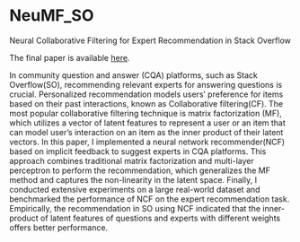 # NeuMF_SO
Neural Collaborative Filtering for Expert Recommendation in Stack Overflow

The final paper is available [here](https://github.com/Minam7/NeuMF_SO/blob/master/Project_Report.pdf).

In community question and answer (CQA) platforms, such as Stack Overflow(SO), recommending relevant experts for answering questions is crucial. Personalized recommendation models users’ preference for items based on their past interactions, known as Collaborative filtering(CF). The most popular collaborative filtering technique is matrix factorization (MF), which utilizes a vector of latent features to represent a user or an item that can model user’s interaction on an item as the inner product of their latent vectors. In this paper, I implemented a neural network recommender(NCF) based on implicit feedback to suggest experts in CQA platforms. This approach combines traditional matrix factorization and multi-layer perceptron to perform the recommendation, which generalizes the MF method and captures the non-linearity in the latent space. Finally, I conducted extensive experiments on a large real-world dataset and benchmarked the performance of NCF on the expert recommendation task. Empirically, the recommendation in SO using NCF indicated that the inner-product of latent features of questions and experts with different weights offers better performance.
